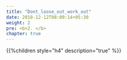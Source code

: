 ```yaml
---
title: "Dont_loose_out_work_out"
date: 2018-12-12T08:09:14+05:30
weight: 2
pre: <b>2. </b>
chapter: true
---
```


{{%children style="h4" description="true" %}}
